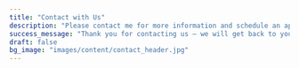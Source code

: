 ```yaml
---
title: "Contact with Us"
description: "Please contact me for more information and schedule an appointment"
success_message: "Thank you for contacting us – we will get back to you soon!"
draft: false
bg_image: "images/content/contact_header.jpg"
---
```

